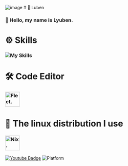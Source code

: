 ![image](https://github.com/67x18/67x18/assets/114294912/9339e3d8-b85b-49ca-9669-46f9065b007a)  # 📌 Luben
### 👋 Hello, my name is **Lyuben.**
# ⚙️ Skills
###    ![My Skills](https://skillicons.dev/icons?i=python,lua,rust)
# 🛠️ Code Editor
###     <img src="https://cdn.discordapp.com/attachments/1117056616928378912/1117932472898965575/image.png" tyle="max-width: 100%;" width="48" title=Fleet. />
# 🐧 The linux distribution I use
### <img src="https://cdn.discordapp.com/attachments/1001159460103933983/1121110707807719424/image.png" style="max-width: 100%;" width="48" title=Nix. />      
[![Youtube Badge](https://img.shields.io/youtube/channel/subscribers/UC0RL_1zazhFnqplgCflSrlg?style=social)](https://www.youtube.com/@bor666)
![Platform](https://img.shields.io/badge/platform-%20%7C%20Linux-%23989898)
